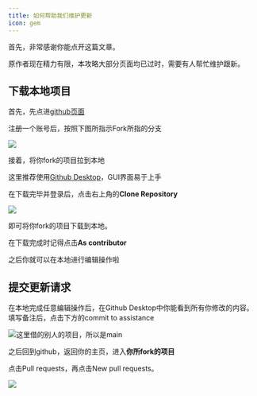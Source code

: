```yaml
---
title: 如何帮助我们维护更新
icon: gem
---
```


首先，非常感谢你能点开这篇文章。

原作者现在精力有限，本攻略大部分页面均已过时，需要有人帮忙维护跟新。

## 下载本地项目

首先，先点进[github页面](https://github.com/EternityTQ/WynncraftCNguide)

注册一个账号后，按照下图所指示Fork所指的分支

![](/assets/img/how1.png)

接着，将你fork的项目拉到本地

这里推荐使用[Github Desktop](https://desktop.github.com/download/)，GUI界面易于上手

在下载完毕并登录后，点击右上角的**Clone Repository**

![](/assets/img/how2.png)

即可将你fork的项目下载到本地。

在下载完成时记得点击**As contributor**

之后你就可以在本地进行编辑操作啦

## 提交更新请求

在本地完成任意编辑操作后，在Github Desktop中你能看到所有你修改的内容。填写备注后，点击下方的commit to assistance

![这里借的别人的项目，所以是main](/assets/img/how3.png)

之后回到github，返回你的主页，进入**你所fork的项目**

点击Pull requests，再点击New pull requests。

![](/assets/img/how4.png)

